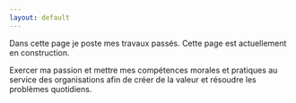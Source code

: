 ```yaml
---
layout: default
---
```


Dans cette page je poste mes travaux passés. Cette page est actuellement en construction.

Exercer ma passion et mettre mes compétences morales et pratiques au service des organisations afin de créer de la valeur et résoudre les problèmes quotidiens.
